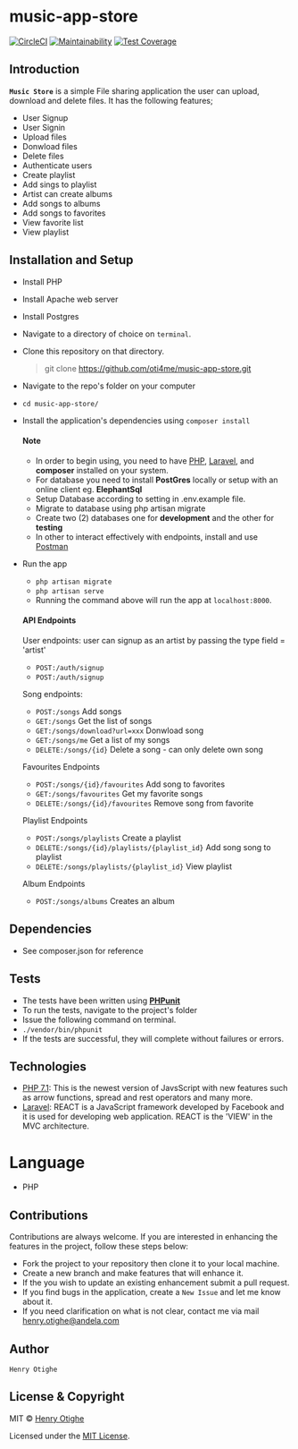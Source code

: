 # music-app-store

[![CircleCI](https://circleci.com/gh/oti4me/music-app-store/tree/develop.svg?style=svg)](https://circleci.com/gh/oti4me/music-app-store/tree/develop)
[![Maintainability](https://api.codeclimate.com/v1/badges/7697474c1ed2f478b86e/maintainability)](https://codeclimate.com/github/oti4me/music-app-store/maintainability)
[![Test Coverage](https://api.codeclimate.com/v1/badges/7697474c1ed2f478b86e/test_coverage)](https://codeclimate.com/github/oti4me/music-app-store/test_coverage)

## Introduction
**`Music Store`** is a simple File sharing application the user can upload, download and delete files. It has the following features; 
* User Signup
* User Signin
* Upload files
* Donwload files
* Delete files
* Authenticate users
* Create playlist
* Add sings to playlist
* Artist can create albums
* Add songs to albums
* Add songs to favorites
* View favorite list
* View playlist


## Installation and Setup
*  Install PHP
*  Install Apache web server
*  Install Postgres
*  Navigate to a directory of choice on `terminal`.
*  Clone this repository on that directory.

    > git clone https://github.com/oti4me/music-app-store.git

*  Navigate to the repo's folder on your computer
  *  `cd music-app-store/`
* Install the application's dependencies using `composer install`

  #### Note
  * In order to begin using, you need to have [PHP](www.php.net/), [Laravel](https://laravel.com/), and **composer** installed on your system.
  * For database you need to install __PostGres__ locally or setup with an online client eg. **ElephantSql**
  * Setup Database according to setting in .env.example file.
  * Migrate to database using php artisan migrate
  * Create two (2) databases one for __development__ and the other for **testing**
  * In other to interact effectively with endpoints, install and use [Postman](https://www.getpostman.com/)

* Run the app
  *  `php artisan migrate`
  *  `php artisan serve`
  *  Running the command above will run the app at `localhost:8000`.
  
  #### API Endpoints
    User endpoints: user can signup as an artist by passing the type field = 'artist'
    *  `POST:/auth/signup`
    *  `POST:/auth/signup`
    
    Song endpoints:
    *  `POST:/songs` Add songs
    *  `GET:/songs` Get the list of songs
    *  `GET:/songs/download?url=xxx` Donwload song
    *  `GET:/songs/me` Get a list of my songs
    *  `DELETE:/songs/{id}` Delete a song - can only delete own song
    
    Favourites Endpoints
    *  `POST:/songs/{id}/favourites` Add song to favorites
    *  `GET:/songs/favourites` Get my favorite songs
    *  `DELETE:/songs/{id}/favourites` Remove song from favorite
    
    Playlist Endpoints
    *  `POST:/songs/playlists` Create a playlist
    *  `DELETE:/songs/{id}/playlists/{playlist_id}` Add song song to playlist
    *  `DELETE:/songs/playlists/{playlist_id}` View playlist
    
    Album Endpoints
    *  `POST:/songs/albums` Creates an album
    
## Dependencies
* See composer.json for reference

## Tests
*  The tests have been written using **[PHPunit](https://phpunit.de/)** 
*  To run the tests, navigate to the project's folder
*  Issue the following command on terminal.
  *  `./vendor/bin/phpunit`
*  If the tests are successful, they will complete without failures or errors.

## Technologies
 * [PHP 7.1](www.php.net/): This is the newest version of JavsScript with new features such as arrow functions, spread and rest operators and many more.
 * [Laravel](https://laravel.com/): REACT is a JavaScript framework developed by Facebook and it is used for developing web application. REACT is the 'VIEW' in the MVC architecture.

# Language
- PHP

## Contributions
 Contributions are always welcome. If you are interested in enhancing the features in the project, follow these steps below:
 + Fork the project to your repository then clone it to your local machine.
 + Create a new branch and make features that will enhance it.
 + If the you wish to update an existing enhancement submit a pull request.
 + If you find bugs in the application, create a `New Issue` and let me know about it.
 + If you need clarification on what is not clear, contact me via mail [henry.otighe@andela.com](mailto:henry.otighe@andela.com)

## Author
    Henry Otighe

## License & Copyright
MIT © [Henry Otighe](https://github.com/oti4me)

Licensed under the [MIT License](https://github.com/oti4me/music-app-store/blob/develop/LICENSE).
